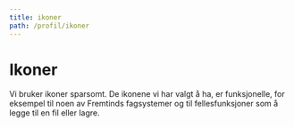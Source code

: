 ```yaml
---
title: ikoner
path: /profil/ikoner
---
```


# Ikoner

Vi bruker ikoner sparsomt. De ikonene vi har valgt å ha, er funksjonelle, for eksempel til noen av Fremtinds fagsystemer og til fellesfunksjoner som å legge til en fil eller lagre.
